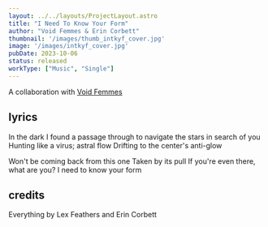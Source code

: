 ```yaml
---
layout: ../../layouts/ProjectLayout.astro
title: "I Need To Know Your Form"
author: "Void Femmes & Erin Corbett"
thumbnail: '/images/thumb_intkyf_cover.jpg'
image: '/images/intkyf_cover.jpg'
pubDate: 2023-10-06
status: released
workType: ["Music", "Single"]
---
```


A collaboration with [Void Femmes](https://voidfemmes.bandcamp.com)

## lyrics

In the dark I found a passage through
to navigate the stars in search of you
Hunting like a virus; astral flow
Drifting to the center's anti-glow

Won't be coming back from this one
Taken by its pull
If you're even there, what are you?
I need to know your form

## credits

Everything by Lex Feathers and Erin Corbett 
